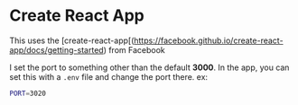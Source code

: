 # Create React App

This uses the [create-react-app[(https://facebook.github.io/create-react-app/docs/getting-started) from Facebook
  
I set the port to something other than the default __3000__. In the app, you can set this with a `.env` file and change the port there. ex:
```BASH
PORT=3020
```
